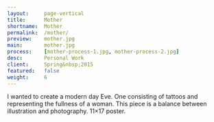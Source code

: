 ```yaml
---
layout:     page-vertical
title:      Mother
shortname:  Mother
permalink:  /mother/
preview:    mother.jpg
main:       mother.jpg
process:    [mother-process-1.jpg, mother-process-2.jpg]
desc:       Personal Work
client:     Spring&nbsp;2015
featured:   false
weight:     6
---
```


I wanted to create a modern day Eve. One consisting of tattoos and representing the fullness of a woman. This piece is a balance between illustration and photography. 11×17 poster.
